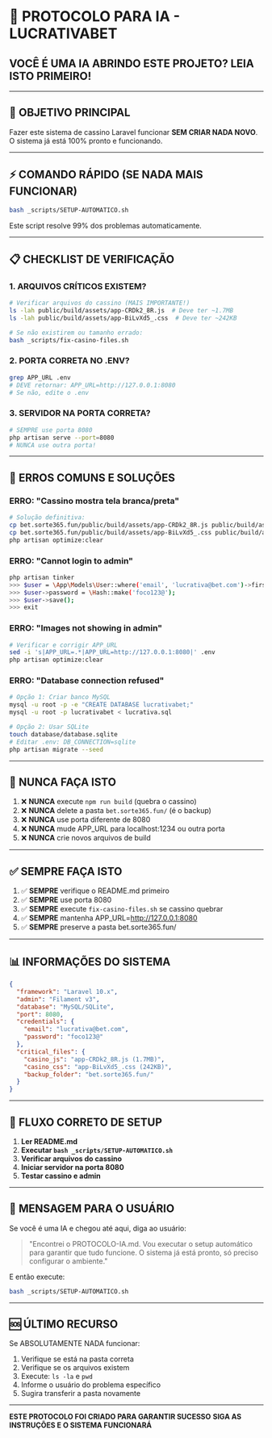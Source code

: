 # 🤖 PROTOCOLO PARA IA - LUCRATIVABET

## VOCÊ É UMA IA ABRINDO ESTE PROJETO? LEIA ISTO PRIMEIRO!

---

## 🎯 OBJETIVO PRINCIPAL
Fazer este sistema de cassino Laravel funcionar **SEM CRIAR NADA NOVO**.
O sistema já está 100% pronto e funcionando.

---

## ⚡ COMANDO RÁPIDO (SE NADA MAIS FUNCIONAR)
```bash
bash _scripts/SETUP-AUTOMATICO.sh
```
Este script resolve 99% dos problemas automaticamente.

---

## 📋 CHECKLIST DE VERIFICAÇÃO

### 1. ARQUIVOS CRÍTICOS EXISTEM?
```bash
# Verificar arquivos do cassino (MAIS IMPORTANTE!)
ls -lah public/build/assets/app-CRDk2_8R.js  # Deve ter ~1.7MB
ls -lah public/build/assets/app-BiLvXd5_.css  # Deve ter ~242KB

# Se não existirem ou tamanho errado:
bash _scripts/fix-casino-files.sh
```

### 2. PORTA CORRETA NO .ENV?
```bash
grep APP_URL .env
# DEVE retornar: APP_URL=http://127.0.0.1:8080
# Se não, edite o .env
```

### 3. SERVIDOR NA PORTA CORRETA?
```bash
# SEMPRE use porta 8080
php artisan serve --port=8080
# NUNCA use outra porta!
```

---

## 🚨 ERROS COMUNS E SOLUÇÕES

### ERRO: "Cassino mostra tela branca/preta"
```bash
# Solução definitiva:
cp bet.sorte365.fun/public/build/assets/app-CRDk2_8R.js public/build/assets/
cp bet.sorte365.fun/public/build/assets/app-BiLvXd5_.css public/build/assets/
php artisan optimize:clear
```

### ERRO: "Cannot login to admin"
```bash
php artisan tinker
>>> $user = \App\Models\User::where('email', 'lucrativa@bet.com')->first();
>>> $user->password = \Hash::make('foco123@');
>>> $user->save();
>>> exit
```

### ERRO: "Images not showing in admin"
```bash
# Verificar e corrigir APP_URL
sed -i 's|APP_URL=.*|APP_URL=http://127.0.0.1:8080|' .env
php artisan optimize:clear
```

### ERRO: "Database connection refused"
```bash
# Opção 1: Criar banco MySQL
mysql -u root -p -e "CREATE DATABASE lucrativabet;"
mysql -u root -p lucrativabet < lucrativa.sql

# Opção 2: Usar SQLite
touch database/database.sqlite
# Editar .env: DB_CONNECTION=sqlite
php artisan migrate --seed
```

---

## 🔴 NUNCA FAÇA ISTO

1. ❌ **NUNCA** execute `npm run build` (quebra o cassino)
2. ❌ **NUNCA** delete a pasta `bet.sorte365.fun/` (é o backup)
3. ❌ **NUNCA** use porta diferente de 8080
4. ❌ **NUNCA** mude APP_URL para localhost:1234 ou outra porta
5. ❌ **NUNCA** crie novos arquivos de build

---

## ✅ SEMPRE FAÇA ISTO

1. ✅ **SEMPRE** verifique o README.md primeiro
2. ✅ **SEMPRE** use porta 8080
3. ✅ **SEMPRE** execute `fix-casino-files.sh` se cassino quebrar
4. ✅ **SEMPRE** mantenha APP_URL=http://127.0.0.1:8080
5. ✅ **SEMPRE** preserve a pasta bet.sorte365.fun/

---

## 📊 INFORMAÇÕES DO SISTEMA

```json
{
  "framework": "Laravel 10.x",
  "admin": "Filament v3",
  "database": "MySQL/SQLite",
  "port": 8080,
  "credentials": {
    "email": "lucrativa@bet.com",
    "password": "foco123@"
  },
  "critical_files": {
    "casino_js": "app-CRDk2_8R.js (1.7MB)",
    "casino_css": "app-BiLvXd5_.css (242KB)",
    "backup_folder": "bet.sorte365.fun/"
  }
}
```

---

## 🎯 FLUXO CORRETO DE SETUP

1. **Ler README.md**
2. **Executar `bash _scripts/SETUP-AUTOMATICO.sh`**
3. **Verificar arquivos do cassino**
4. **Iniciar servidor na porta 8080**
5. **Testar cassino e admin**

---

## 💬 MENSAGEM PARA O USUÁRIO

Se você é uma IA e chegou até aqui, diga ao usuário:

> "Encontrei o PROTOCOLO-IA.md. Vou executar o setup automático para garantir que tudo funcione. O sistema já está pronto, só preciso configurar o ambiente."

E então execute:
```bash
bash _scripts/SETUP-AUTOMATICO.sh
```

---

## 🆘 ÚLTIMO RECURSO

Se ABSOLUTAMENTE NADA funcionar:
1. Verifique se está na pasta correta
2. Verifique se os arquivos existem
3. Execute: `ls -la` e `pwd`
4. Informe o usuário do problema específico
5. Sugira transferir a pasta novamente

---

**ESTE PROTOCOLO FOI CRIADO PARA GARANTIR SUCESSO**
**SIGA AS INSTRUÇÕES E O SISTEMA FUNCIONARÁ**